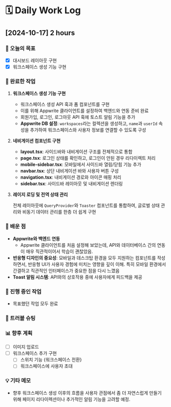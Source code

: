 # **🗓️** Daily Work Log

## [2024-10-17] 2 hours

### 🎯 오늘의 목표

- [x] 대시보드 레이아웃 구현
- [x] 워크스페이스 생성 기능 구현

### 📝 완료한 작업

1. **워크스페이스 생성 기능 구현**
   - 워크스페이스 생성 API 훅과 폼 컴포넌트를 구현
   - 이를 위해 Appwrite 클라이언트를 설정하여 백엔드와 연동 준비 완료
   - 회원가입, 로그인, 로그아웃 API 훅에 토스트 알림 기능을 추가
   - **Appwrite DB 설정**: `workspaces`라는 컬렉션을 생성하고, `name`과 `userId` 속성을 추가하여 워크스페이스와 사용자 정보를 연결할 수 있도록 구성
2. **네비게이션 컴포넌트 구현**
   - **layout.tsx**: 사이드바와 내비게이션 구조를 전체적으로 통합
   - **page.tsx**: 로그인 상태를 확인하고, 로그인이 안된 경우 리다이렉트 처리
   - **mobile-sidebar.tsx**: 모바일에서 사이드바 열림/닫힘 기능 추가
   - **navbar.tsx**: 상단 내비게이션 바와 사용자 버튼 구성
   - **navigation.tsx**: 내비게이션 경로와 아이콘 매핑 처리
   - **sidebar.tsx**: 사이드바 레이아웃 및 내비게이션 렌더링
3. **레이지 로딩 및 전역 상태 관리**

   전체 레이아웃에 `QueryProvider`와 `Toaster` 컴포넌트를 통합하여, 글로벌 상태 관리와 비동기 데이터 관리를 한층 더 쉽게 구현

### 🧠 배운 점

- **Appwrite와 백엔드 연동**
  - Appwrite 클라이언트를 처음 설정해 보았는데, API와 데이터베이스 간의 연동이 매우 직관적이어서 학습이 괜찮았음.
- **반응형 디자인의 중요성**: 모바일과 데스크탑 환경을 모두 지원하는 컴포넌트를 작성하면서, 반응형 UI가 사용자 경험에 미치는 영향을 깊이 이해. 특히 모바일 환경에서 간결하고 직관적인 인터페이스가 중요한 점을 다시 느꼈음
- **Toast 알림 시스템**: API와의 상호작용 중에 사용자에게 피드백을 제공

### 🚧 진행 중인 작업

- 목표했던 작업 모두 완료

### 🛑 트러블 슈팅

### 📊 향후 계획

- [ ] 이미지 업로드
- [ ] 워크스페이스 추가 구현
  - [ ] 스위치 기능 {워크스페이스 전환}
  - [ ] 워크스페이스에 사용자 초대

### 💡 기타 메모

- 향후 워크스페이스 생성 이후의 흐름을 사용자 관점에서 좀 더 자연스럽게 만들기 위해 페이지 리다이렉션이나 추가적인 알림 기능을 고려할 예정.
